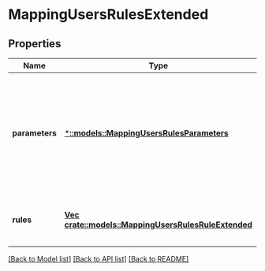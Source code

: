 # MappingUsersRulesExtended

## Properties
Name | Type | Description | Notes
------------ | ------------- | ------------- | -------------
**parameters** | [***::models::MappingUsersRulesParameters**](MappingUsersRulesParameters.md) | Specifies the default UNIX user information that can be applied if the final credentials do not have valid UID and GID information. | [optional] [default to null]
**rules** | [**Vec <crate::models::MappingUsersRulesRuleExtended>**](MappingUsersRulesRuleExtended.md) | Specifies the list of user mapping rules. | [optional] [default to null]

[[Back to Model list]](../README.md#documentation-for-models) [[Back to API list]](../README.md#documentation-for-api-endpoints) [[Back to README]](../README.md)


